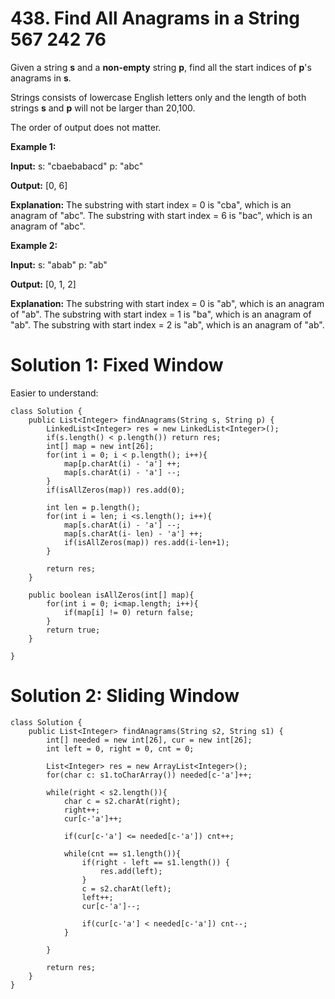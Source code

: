 # 438. Find All Anagrams in a String 567 242 76
Given a string  **s**  and a  **non-empty**  string  **p**, find all the start indices of  **p**'s anagrams in  **s**.

Strings consists of lowercase English letters only and the length of both strings  **s**  and  **p**  will not be larger than 20,100.

The order of output does not matter.

**Example 1:**

**Input:**
s: "cbaebabacd" p: "abc"

**Output:**
[0, 6]

**Explanation:**
The substring with start index = 0 is "cba", which is an anagram of "abc".
The substring with start index = 6 is "bac", which is an anagram of "abc".

**Example 2:**

**Input:**
s: "abab" p: "ab"

**Output:**
[0, 1, 2]

**Explanation:**
The substring with start index = 0 is "ab", which is an anagram of "ab".
The substring with start index = 1 is "ba", which is an anagram of "ab".
The substring with start index = 2 is "ab", which is an anagram of "ab".

# Solution 1: Fixed Window
Easier to understand:
```
class Solution {
    public List<Integer> findAnagrams(String s, String p) {
        LinkedList<Integer> res = new LinkedList<Integer>();
        if(s.length() < p.length()) return res;
        int[] map = new int[26];
        for(int i = 0; i < p.length(); i++){
            map[p.charAt(i) - 'a'] ++;
            map[s.charAt(i) - 'a'] --;
        }
        if(isAllZeros(map)) res.add(0);
        
        int len = p.length();
        for(int i = len; i <s.length(); i++){
            map[s.charAt(i) - 'a'] --;
            map[s.charAt(i- len) - 'a'] ++;
            if(isAllZeros(map)) res.add(i-len+1);
        }
        
        return res;
    }
    
    public boolean isAllZeros(int[] map){
        for(int i = 0; i<map.length; i++){
            if(map[i] != 0) return false;
        }
        return true;
    }
    
}
```

# Solution 2: Sliding Window
```
class Solution {
    public List<Integer> findAnagrams(String s2, String s1) {
        int[] needed = new int[26], cur = new int[26];
        int left = 0, right = 0, cnt = 0;
        
        List<Integer> res = new ArrayList<Integer>();
        for(char c: s1.toCharArray()) needed[c-'a']++;
        
        while(right < s2.length()){
            char c = s2.charAt(right);
            right++;
            cur[c-'a']++;
            
            if(cur[c-'a'] <= needed[c-'a']) cnt++;
            
            while(cnt == s1.length()){
                if(right - left == s1.length()) {
                    res.add(left);
                }
                c = s2.charAt(left);
                left++;
                cur[c-'a']--;
                
                if(cur[c-'a'] < needed[c-'a']) cnt--;
            }
            
        }
        
        return res;
    }
}
```